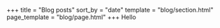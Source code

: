 +++
title = "Blog posts"
sort_by = "date"
template = "blog/section.html"
page_template = "blog/page.html"
+++
Hello
